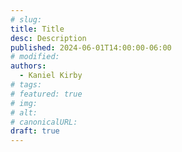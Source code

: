 ```yaml
---
# slug:
title: Title
desc: Description
published: 2024-06-01T14:00:00-06:00
# modified:
authors:
  - Kaniel Kirby
# tags:
# featured: true
# img:
# alt:
# canonicalURL:
draft: true
---
```

